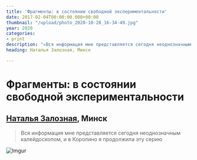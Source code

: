 ```yaml
---
title: 'Фрагменты: в состоянии свободной экспериментальности'
date: 2017-02-04T00:00:00.000+00:00
thumbnail: "/upload/photo_2020-10-28_16-34-49.jpg"
year: 2020
categories:
- print
description: "«Вся информация мне представляется сегодня неоднозначным калейдоскопом»"
heading: Наталья Залозная, Минск

---
```

Фрагменты: в состоянии свободной экспериментальности
===========
[Наталья Залозная](http://11-12gallery.com/artists/natalya-zaloznaya#bio), Минск
-------------------
> Вся информация мне представляется сегодня неоднозначным калейдоскопом, и в Королино я продолжила эту серию

![Imgur](https://i.imgur.com/hyyt7zH.jpg)